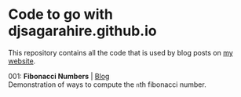 # Code to go with djsagarahire.github.io

This repository contains all the code that is used by blog posts on [my website](http://djsagarahire.github.io/).

001: **Fibonacci Numbers** | [Blog]()  
Demonstration of ways to compute the `n`th fibonacci number.
